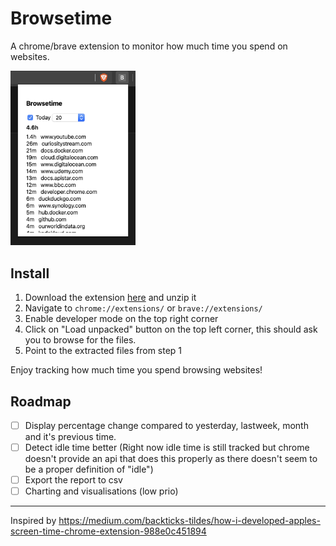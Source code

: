 # Browsetime

A chrome/brave extension to monitor how much time you spend on websites.

<img src="screenshot.png" width="200" />

## Install

1. Download the extension [here](https://gitlab.com/madhums/screentime/-/archive/master/screentime-master.zip) and unzip it
2. Navigate to `chrome://extensions/` or `brave://extensions/`
3. Enable developer mode on the top right corner
4. Click on "Load unpacked" button on the top left corner, this should ask you to browse for the files.
5. Point to the extracted files from step 1

Enjoy tracking how much time you spend browsing websites!

## Roadmap

- [ ] Display percentage change compared to yesterday, lastweek, month and it's previous time.
- [ ] Detect idle time better (Right now idle time is still tracked but chrome doesn't provide an api that does this properly as there doesn't seem to be a proper definition of "idle")
- [ ] Export the report to csv
- [ ] Charting and visualisations (low prio)

---

Inspired by https://medium.com/backticks-tildes/how-i-developed-apples-screen-time-chrome-extension-988e0c451894
